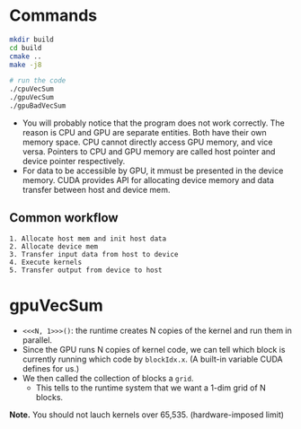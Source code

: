 # Commands
```bash
mkdir build
cd build
cmake ..
make -j8

# run the code
./cpuVecSum
./gpuVecSum
./gpuBadVecSum
```

- You will probably notice that the program does not work correctly. The reason is CPU and GPU are separate entities. Both have their own memory space. CPU cannot directly access GPU memory, and vice versa. Pointers to CPU and GPU memory are called host pointer and device pointer respectively.
- For data to be accessible by GPU, it mmust be presented in the device memory. CUDA provides API for allocating device memory and data transfer between host and device mem.

## Common workflow
    1. Allocate host mem and init host data
    2. Allocate device mem
    3. Transfer input data from host to device
    4. Execute kernels
    5. Transfer output from device to host


# gpuVecSum
- `<<<N, 1>>>()`: the runtime creates N copies of the kernel and run them in parallel.
- Since the GPU runs N copies of kernel code, we can tell which block is currently running which code by `blockIdx.x`. (A built-in variable CUDA defines for us.)
- We then called the collection of blocks a `grid`.
    - This tells to the runtime system that we want a 1-dim grid of N blocks.

**Note.** You should not lauch kernels over 65,535. (hardware-imposed limit)
